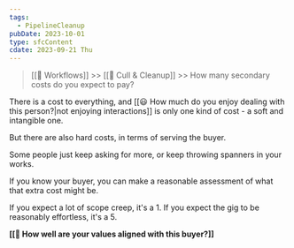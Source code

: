 ```yaml
---
tags:
  - PipelineCleanup
pubDate: 2023-10-01
type: sfcContent
cdate: 2023-09-21 Thu
---
```


> [[🔁 Workflows]] >> [[🧹 Cull & Cleanup]] >> How many secondary costs do you expect to pay?

There is a cost to everything, and [[😃 How much do you enjoy dealing with this person?|not enjoying interactions]] is only one kind of cost - a soft and intangible one.

But there are also hard costs, in terms of serving the buyer.

Some people just keep asking for more, or keep throwing spanners in your works.

If you know your buyer, you can make a reasonable assessment of what that extra cost might be.

If you expect a lot of scope creep, it's a 1. If you expect the gig to be reasonably effortless, it's a 5.

**[[🤝 How well are your values aligned with this buyer?]]**